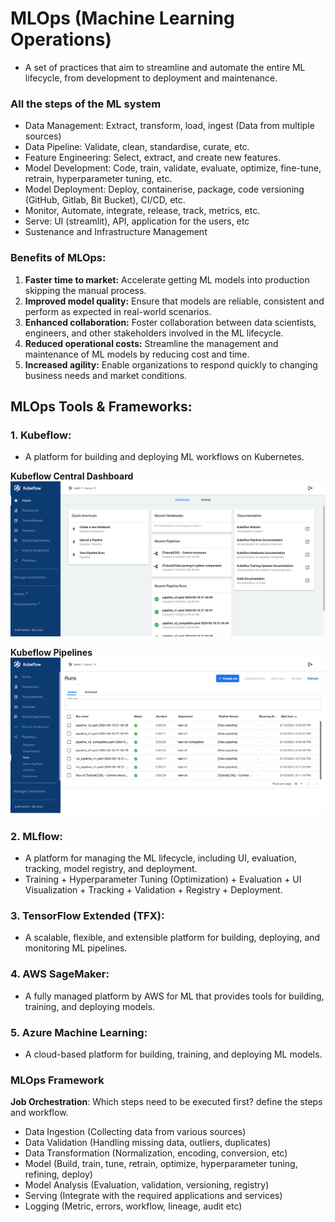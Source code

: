 # MLOps (Machine Learning Operations)
- A set of practices that aim to streamline and automate the entire ML lifecycle, from development to deployment and maintenance.

### **All the steps of the ML system**
- Data Management: Extract, transform, load, ingest (Data from multiple sources) 
- Data Pipeline: Validate, clean, standardise, curate, etc.
- Feature Engineering: Select, extract, and create new features.
- Model Development: Code, train, validate, evaluate, optimize, fine-tune, retrain, hyperparameter tuning, etc.
- Model Deployment: Deploy, containerise, package, code versioning (GitHub, Gitlab, Bit Bucket), CI/CD, etc.
- Monitor, Automate, integrate, release, track, metrics, etc.
- Serve: UI (streamlit), API, application for the users, etc
- Sustenance and Infrastructure Management

### **Benefits of MLOps:**
1. **Faster time to market:** Accelerate getting ML models into production skipping the manual process.
2. **Improved model quality:** Ensure that models are reliable, consistent and perform as expected in real-world scenarios.
3. **Enhanced collaboration:** Foster collaboration between data scientists, engineers, and other stakeholders involved in the ML lifecycle.
4. **Reduced operational costs:** Streamline the management and maintenance of ML models by reducing cost and time.
5. **Increased agility:** Enable organizations to respond quickly to changing business needs and market conditions.

## **MLOps Tools & Frameworks:**

### 1. **Kubeflow:** 
- A platform for building and deploying ML workflows on Kubernetes.

**Kubeflow Central Dashboard**
![Kubeflow Central Dashboard](https://github.com/iamkirankumaryadav/MLOps/blob/19b1fc0e35e6848bf1d946b1d9ccde289154da65/Image/Kubeflow%20Dashboard.png)

**Kubeflow Pipelines**
![Kubeflow Pipelines](https://github.com/iamkirankumaryadav/MLOps/blob/19b1fc0e35e6848bf1d946b1d9ccde289154da65/Image/Kubeflow%20Pipeline%20Runs.png)

### 2. **MLflow:** 
- A platform for managing the ML lifecycle, including UI, evaluation, tracking, model registry, and deployment.
- Training + Hyperparameter Tuning (Optimization) + Evaluation + UI Visualization + Tracking + Validation + Registry + Deployment.

### 3. **TensorFlow Extended (TFX):** 
- A scalable, flexible, and extensible platform for building, deploying, and monitoring ML pipelines.

### 4. **AWS SageMaker:** 
- A fully managed platform by AWS for ML that provides tools for building, training, and deploying models.

### 5. **Azure Machine Learning:** 
- A cloud-based platform for building, training, and deploying ML models.

### **MLOps Framework**

**Job Orchestration**: Which steps need to be executed first? define the steps and workflow.

- Data Ingestion (Collecting data from various sources)
- Data Validation (Handling missing data, outliers, duplicates)
- Data Transformation (Normalization, encoding, conversion, etc)
- Model (Build, train, tune, retrain, optimize, hyperparameter tuning, refining, deploy)
- Model Analysis (Evaluation, validation, versioning, registry)
- Serving (Integrate with the required applications and services)
- Logging (Metric, errors, workflow, lineage, audit etc)
